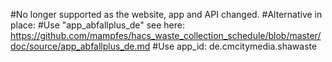 #No longer supported as the website, app and API changed. 
#Alternative in place: 
#Use "app_abfallplus_de" see here: https://github.com/mampfes/hacs_waste_collection_schedule/blob/master/doc/source/app_abfallplus_de.md
#Use app_id: de.cmcitymedia.shawaste

